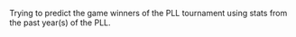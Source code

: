 Trying to predict the game winners of the PLL tournament using stats from the past year(s) of the PLL.